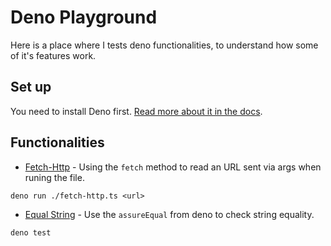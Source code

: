 # Deno Playground

Here is a place where I tests deno functionalities, to understand how some of it's features work. 

## Set up 

You need to install Deno first. 
[Read more about it in the docs](https://deno.land). 


## Functionalities

- [Fetch-Http](/fetch-http.ts) - Using the `fetch` method to read an URL sent via args when runing the file. 

```shell
deno run ./fetch-http.ts <url> 
``` 
- [Equal String](/equality-string.test.ts) - Use the `assureEqual` from deno to check string equality.

```shell
deno test 
``` 
